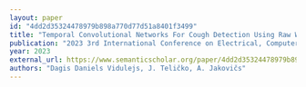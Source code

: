 ```yaml
---
layout: paper
id: "4dd2d35324478979b898a770d77d51a8401f3499"
title: "Temporal Convolutional Networks For Cough Detection Using Raw Waveforms: Reducing False Positive Rates With Noise Augmentation"
publication: "2023 3rd International Conference on Electrical, Computer, Communications and Mechatronics Engineering (ICECCME)"
year: 2023
external_url: https://www.semanticscholar.org/paper/4dd2d35324478979b898a770d77d51a8401f3499
authors: "Dagis Daniels Vidulejs, J. Teličko, A. Jakovičs"
---
```

